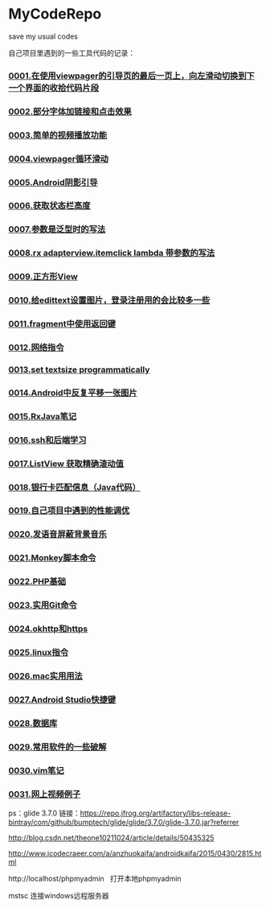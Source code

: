 # MyCodeRepo
save my usual codes

自己项目里遇到的一些工具代码的记录：

### [0001.在使用viewpager的引导页的最后一页上，向左滑动切换到下一个界面的收拾代码片段](https://github.com/Froyo91/MyCommonCodeRepository/blob/master/0001.%E5%90%91%E5%B7%A6%E6%BB%91%E5%8A%A8%E5%88%87%E6%8D%A2%E5%88%B0%E4%B8%8B%E4%B8%80%E4%B8%AA%E7%95%8C%E9%9D%A2%E7%9A%84%E4%BB%A3%E7%A0%81%E7%89%87%E6%AE%B5.md)

### [0002.部分字体加链接和点击效果](https://github.com/Froyo91/MyCommonCodeRepository/blob/master/0002.%E9%83%A8%E5%88%86%E5%AD%97%E4%BD%93%E5%8A%A0%E9%93%BE%E6%8E%A5%E5%92%8C%E7%82%B9%E5%87%BB%E6%95%88%E6%9E%9C.md)

### [0003.简单的视频播放功能](https://github.com/Froyo91/MyCommonCodeRepository/blob/master/0003.%E7%AE%80%E5%8D%95%E7%9A%84%E8%A7%86%E9%A2%91%E6%92%AD%E6%94%BE%E5%8A%9F%E8%83%BD.md)

### [0004.viewpager循环滑动](https://github.com/Froyo91/MyCommonCodeRepository/blob/master/0004.viewpager%E5%BE%AA%E7%8E%AF%E6%92%AD%E6%94%BE.md)

### [0005.Android阴影引导](https://github.com/Froyo91/MyCommonCodeRepository/blob/master/0005.%E9%98%B4%E5%BD%B1%E5%BC%95%E5%AF%BC.md)

### [0006.获取状态栏高度](https://github.com/Froyo91/MyCommonCodeRepository/blob/master/0006.%E8%8E%B7%E5%8F%96%E7%8A%B6%E6%80%81%E6%A0%8F%E9%AB%98%E5%BA%A6.md)

### [0007.参数是泛型时的写法](https://github.com/Froyo91/MyCommonCodeRepository/blob/master/0007.%E5%8F%82%E6%95%B0%E6%98%AF%E6%B3%9B%E5%9E%8B%E6%97%B6%E7%9A%84%E5%86%99%E6%B3%95.md)

### [0008.rx adapterview.itemclick lambda 带参数的写法](https://github.com/Froyo91/MyCommonCodeRepository/blob/master/0008.rx%20adapterview.itemclick%20lambda%20%E5%B8%A6%E5%8F%82%E6%95%B0%E7%9A%84%E5%86%99%E6%B3%95.md)

### [0009.正方形View](https://github.com/Froyo91/MyCommonCodeRepository/blob/master/0009.%E6%AD%A3%E6%96%B9%E5%BD%A2%E7%9A%84View.md)

### [0010.给edittext设置图片，登录注册用的会比较多一些](https://github.com/Froyo91/MyCommonCodeRepository/blob/master/0010.%E7%BB%99edittext%E8%AE%BE%E7%BD%AE%E5%9B%BE%E7%89%87%EF%BC%8C%E7%99%BB%E5%BD%95%E6%B3%A8%E5%86%8C%E7%94%A8%E7%9A%84%E4%BC%9A%E6%AF%94%E8%BE%83%E5%A4%9A%E4%B8%80%E4%BA%9B.md)

### [0011.fragment中使用返回键](https://github.com/Froyo91/MyCommonCodeRepository/blob/master/0011.fragment%E4%B8%AD%E4%BD%BF%E7%94%A8%E8%BF%94%E5%9B%9E%E9%94%AE.md)

### [0012.网络指令](https://github.com/Froyo91/MyCommonCodeRepository/blob/master/0012.%E7%BD%91%E7%BB%9C%E6%8C%87%E4%BB%A4.md)

### [0013.set textsize programmatically](https://github.com/Froyo91/MyCommonCodeRepository/blob/master/0013.set%20textsize%20programmatically.md)

### [0014.Android中反复平移一张图片](https://github.com/Froyo91/MyCommonCodeRepository/blob/master/0014.Android%E4%B8%AD%E5%8F%8D%E5%A4%8D%E5%B9%B3%E7%A7%BB%E4%B8%80%E5%BC%A0%E5%9B%BE%E7%89%87.md)

### [0015.RxJava笔记](https://github.com/Froyo91/MyCommonCodeRepository/blob/master/0015.RxJava%E7%AC%94%E8%AE%B0.md)

### [0016.ssh和后端学习](https://github.com/Froyo91/MyCommonCodeRepository/blob/master/0016.ssh%E5%92%8C%E5%90%8E%E7%AB%AF%E5%AD%A6%E4%B9%A0.md)

### [0017.ListView 获取精确滚动值](https://github.com/Froyo91/MyCommonCodeRepository/blob/master/0017.ListView%20%E8%8E%B7%E5%8F%96%E7%B2%BE%E7%A1%AE%E6%BB%9A%E5%8A%A8%E5%80%BC.md)

### [0018.银行卡匹配信息（Java代码）](https://github.com/Froyo91/MyCommonCodeRepository/blob/master/0018.bankinfo.java) 

### [0019.自己项目中遇到的性能调优](https://github.com/Froyo91/MyCommonCodeRepository/blob/master/0019.%E8%87%AA%E5%B7%B1%E9%A1%B9%E7%9B%AE%E4%B8%AD%E9%81%87%E5%88%B0%E7%9A%84%E6%80%A7%E8%83%BD%E8%B0%83%E4%BC%98.md)

### [0020.发语音屏蔽背景音乐](https://github.com/Froyo91/MyCommonCodeRepository/blob/master/0020.%E5%8F%91%E8%AF%AD%E9%9F%B3%E5%B1%8F%E8%94%BD%E8%83%8C%E6%99%AF%E9%9F%B3%E4%B9%90.md)

### [0021.Monkey脚本命令](https://github.com/Froyo91/MyCommonCodeRepository/blob/master/0021.Monkey%E8%84%9A%E6%9C%AC%E5%91%BD%E4%BB%A4.md)

### [0022.PHP基础](https://github.com/Froyo91/MyCommonCodeRepository/blob/master/0022.PHP%E5%9F%BA%E7%A1%80.md)

### [0023.实用Git命令](https://github.com/Froyo91/MyCommonCodeRepository/blob/master/0023.%E5%AE%9E%E7%94%A8Git%E5%91%BD%E4%BB%A4.md)

### [0024.okhttp和https](https://github.com/Froyo91/MyCommonCodeRepository/blob/master/0024.Okhttp%E8%AF%B7%E6%B1%82https%E6%8E%A5%E5%8F%A3%E6%8A%A5%E9%94%99%E8%A7%A3%E5%86%B3.md)

### [0025.linux指令](https://github.com/Froyo91/MyCommonCodeRepository/blob/master/0025.linux%E6%8C%87%E4%BB%A4.md)

### [0026.mac实用用法](https://github.com/Froyo91/MyCommonCodeRepository/blob/master/0026.mac%E5%AE%9E%E7%94%A8%E7%94%A8%E6%B3%95.md)

### [0027.Android Studio快捷键](https://github.com/Froyo91/MyCommonCodeRepository/blob/master/0027.Android%20Studio%E5%BF%AB%E6%8D%B7%E9%94%AE.md)

### [0028.数据库](https://github.com/Froyo91/MyCommonCodeRepository/blob/master/0028.%E6%95%B0%E6%8D%AE%E5%BA%93.md)

### [0029.常用软件的一些破解](https://github.com/Froyo91/MyCommonCodeRepository/blob/master/0029.%E5%B8%B8%E7%94%A8%E8%BD%AF%E4%BB%B6%E7%9A%84%E4%B8%80%E4%BA%9B%E7%A0%B4%E8%A7%A3.md)

### [0030.vim笔记](https://github.com/Froyo91/MyCommonCodeRepository/blob/master/0030.vim%E7%AC%94%E8%AE%B0.md)

### [0031.网上视频例子](https://github.com/Froyo91/MyCommonCodeRepository/blob/master/0031.%E7%BD%91%E4%B8%8A%E8%A7%86%E9%A2%91%E4%BE%8B%E5%AD%90.md)



ps：glide 3.7.0 链接：https://repo.jfrog.org/artifactory/libs-release-bintray/com/github/bumptech/glide/glide/3.7.0/glide-3.7.0.jar?referrer

http://blog.csdn.net/theone10211024/article/details/50435325

http://www.jcodecraeer.com/a/anzhuokaifa/androidkaifa/2015/0430/2815.html

http://localhost/phpmyadmin   打开本地phpmyadmin 

mstsc 连接windows远程服务器

